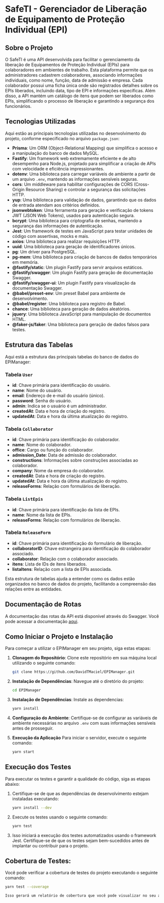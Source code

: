 # SafeTI - Gerenciador de Liberação de Equipamento de Proteção Individual (EPI)

## Sobre o Projeto

O SafeTI é uma API desenvolvida para facilitar o gerenciamento da liberação de Equipamentos de Proteção Individual (EPIs) para colaboradores em ambientes de trabalho. Esta plataforma permite que os administradores cadastrem colaboradores, associando informações individuais, como nome, função, data de admissão e empresa. Cada colaborador possui uma ficha única onde são registrados detalhes sobre os EPIs liberados, incluindo data, tipo de EPI e informações específicas. Além disso, a API mantém um catálogo de itens que podem ser liberados como EPIs, simplificando o processo de liberação e garantindo a segurança dos funcionários.

## Tecnologias Utilizadas

Aqui estão as principais tecnologias utilizadas no desenvolvimento do projeto, conforme especificado no arquivo `package.json`:

- **Prisma**: Um ORM (Object-Relational Mapping) que simplifica o acesso e a manipulação do banco de dados MySQL.
- **Fastify**: Um framework web extremamente eficiente e de alto desempenho para Node.js, projetado para simplificar a criação de APIs com velocidade e eficiência impressionantes.
- **dotenv**: Uma biblioteca para carregar variáveis de ambiente a partir de um arquivo `.env`, mantendo as informações sensíveis seguras.
- **cors**: Um middleware para habilitar configurações de CORS (Cross-Origin Resource Sharing) e controlar a segurança das solicitações HTTP.
- **yup**: Uma biblioteca para validação de dados, garantindo que os dados de entrada atendam aos critérios definidos.
- **jsonwebtoken**: Uma ferramenta para geração e verificação de tokens JWT (JSON Web Tokens), usados para autenticação segura.
- **bcrypt**: Uma biblioteca para criptografia de senhas, mantendo a segurança das informações de autenticação.
- **Jest**: Um framework de testes em JavaScript para testar unidades de código com assertivas, mocks e mais.
- **axios**: Uma biblioteca para realizar requisições HTTP.
- **uuid**: Uma biblioteca para geração de identificadores únicos.
- **pg**: Um driver para PostgreSQL.
- **pg-mem**: Uma biblioteca para criação de bancos de dados temporários em memória.
- **@fastify/static**: Um plugin Fastify para servir arquivos estáticos.
- **@fastify/swagger**: Um plugin Fastify para geração de documentação Swagger.
- **@fastify/swagger-ui**: Um plugin Fastify para visualização da documentação Swagger.
- **@babel/preset-env**: Um preset Babel para ambiente de desenvolvimento.
- **@babel/register**: Uma biblioteca para registro de Babel.
- **chance**: Uma biblioteca para geração de dados aleatórios.
- **jquery**: Uma biblioteca JavaScript para manipulação de documentos HTML.
- **@faker-js/faker**: Uma biblioteca para geração de dados falsos para testes.

## Estrutura das Tabelas

Aqui está a estrutura das principais tabelas do banco de dados do EPIManager:

### Tabela `User`

- **id**: Chave primária para identificação do usuário.
- **name**: Nome do usuário.
- **email**: Endereço de e-mail do usuário (único).
- **password**: Senha do usuário.
- **admin**: Indica se o usuário é um administrador.
- **createdAt**: Data e hora de criação do registro.
- **updatedAt**: Data e hora da última atualização do registro.

### Tabela `Collaborator`

- **id**: Chave primária para identificação do colaborador.
- **name**: Nome do colaborador.
- **office**: Cargo ou função do colaborador.
- **admission_Date**: Data de admissão do colaborador.
- **constructions**: Informações sobre construções associadas ao colaborador.
- **company**: Nome da empresa do colaborador.
- **createdAt**: Data e hora de criação do registro.
- **updatedAt**: Data e hora da última atualização do registro.
- **releaseForms**: Relação com formulários de liberação.

### Tabela `ListEpis`

- **id**: Chave primária para identificação da lista de EPIs.
- **name**: Nome da lista de EPIs.
- **releaseForms**: Relação com formulários de liberação.

### Tabela `ReleaseForm`

- **id**: Chave primária para identificação do formulário de liberação.
- **collaboratorID**: Chave estrangeira para identificação do colaborador associado.
- **collaborator**: Relação com o colaborador associado.
- **itens**: Lista de IDs de itens liberados.
- **listaItens**: Relação com a lista de EPIs associada.

Esta estrutura de tabelas ajuda a entender como os dados estão organizados no banco de dados do projeto, facilitando a compreensão das relações entre as entidades.


## Documentação de Rotas

A documentação das rotas da API está disponível através do Swagger. Você pode acessar a documentação [aqui]().

## Como Iniciar o Projeto e Instalação

Para começar a utilizar o EPIManager em seu projeto, siga estas etapas:

1. **Clonagem do Repositório**: Clone este repositório em sua máquina local utilizando o seguinte comando:

   ```bash
   git clone https://github.com/DavidTMaciel/EPIManager.git

2. **Instalação de Dependências**: Navegue até o diretório do projeto:

   ```bash
   cd EPIManager
3. **Instalação de Dependências**: Instale as dependencias:
   ```bash
   yarn install
4. **Configuração do Ambiente**: Certifique-se de configurar as variáveis de ambiente necessárias no arquivo `.env` com suas informações sensíveis antes de prosseguir.

5. **Execução da Aplicação**
Para iniciar o servidor, execute o seguinte comando:
   ```bash
   yarn start
## Execução dos Testes

Para executar os testes e garantir a qualidade do código, siga as etapas abaixo:

1. Certifique-se de que as dependências de desenvolvimento estejam instaladas executando:

   ```bash
   yarn install --dev
2. Execute os testes usando o seguinte comando:
   ```bash
   yarn test
3. Isso iniciará a execução dos testes automatizados usando o framework Jest. Certifique-se de que os testes sejam bem-sucedidos antes de implantar ou contribuir para o projeto.
## Cobertura de Testes:
  Você pode verificar a cobertura de testes do projeto executando o seguinte comando:
  ```bash
  yarn test --coverage

Isso gerará um relatório de cobertura que você pode visualizar no seu ambiente de desenvolvimento. Geralmente, o relatório de cobertura é gerado em uma pasta como coverage/ ou similar.

